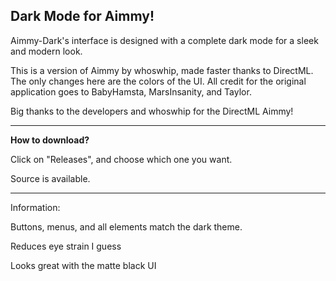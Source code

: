 Dark Mode for Aimmy!
---------------------
Aimmy-Dark's interface is designed with a complete dark mode for a sleek and modern look.

This is a version of Aimmy by whoswhip, made faster thanks to DirectML. The only changes here are the colors of the UI.
All credit for the original application goes to BabyHamsta, MarsInsanity, and Taylor.

Big thanks to the developers and whoswhip for the DirectML Aimmy!

_________________________________________________________

**How to download?**

Click on "Releases", and choose which one you want.

Source is available.

_________________________________________________________
Information:


Buttons, menus, and all elements match the dark theme.


Reduces eye strain I guess


Looks great with the matte black UI

